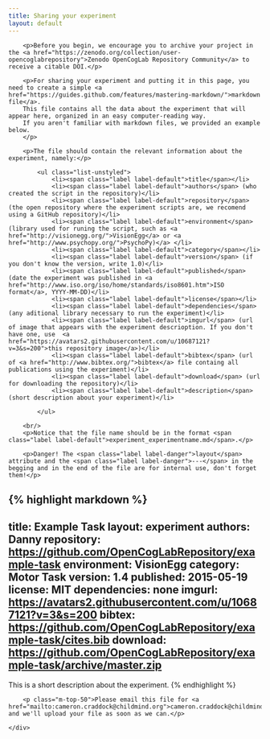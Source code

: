 ```yaml
---
title: Sharing your experiment
layout: default
---
```




<div class="section">
	<div class="contaiiner text-justify">

        <p>Before you begin, we encourage you to archive your project in the <a href="https://zenodo.org/collection/user-opencoglabrepository">Zenodo OpenCogLab Repository Community</a> to receive a citable DOI.</p>

		<p>For sharing your experiment and putting it in this page, you need to create a simple <a href="https://guides.github.com/features/mastering-markdown/">markdown file</a>.
		This file contains all the data about the experiment that will appear here, organized in an easy computer-reading way.
		If you aren't familiar with markdown files, we provided an example below.
		</p>

		<p>The file should contain the relevant information about the experiment, namely:</p>

			<ul class="list-unstyled">
				<li><span class="label label-default">title</span></li>
				<li><span class="label label-default">authors</span> (who created the script in the repository)</li>
				<li><span class="label label-default">repository</span> (the open repository where the experiment scripts are, we recomend using a GitHub repository)</li>
				<li><span class="label label-default">environment</span> (library used for runing the script, such as <a href="http://visionegg.org/">VisionEgg</a> or <a href="http://www.psychopy.org/">PsychoPy)</a> </li>
				<li><span class="label label-default">category</span></li>
				<li><span class="label label-default">version</span> (if you don't know the version, write 1.0)</li>
				<li><span class="label label-default">published</span> (date the experiment was published in <a href="http://www.iso.org/iso/home/standards/iso8601.htm">ISO format</a>, YYYY-MM-DD)</li>
				<li><span class="label label-default">license</span></li>
				<li><span class="label label-default">dependencies</span> (any aditional library necessary to run the experiment)</li>
				<li><span class="label label-default">imgurl</span> (url of image that appears with the experiment descrioption. If you don't have one, use  <a href="https://avatars2.githubusercontent.com/u/10687121?v=3&s=200">this repository image</a>)</li>
				<li><span class="label label-default">bibtex</span> (url of <a href="http://www.bibtex.org/">bibtex</a> file containg all publications using the experiment)</li>
				<li><span class="label label-default">download</span> (url for downloading the repository)</li>
				<li><span class="label label-default">description</span> (short description about your experiment)</li>

			</ul>

		<br/>
		<p>Notice that the file name should be in the format <span class="label label-default">experiment_experimentname.md</span>.</p>

		<p>Danger! The <span class="label label-danger">layout</span> attribute and the <span class="label label-danger">---</span> in the begging and in the end of the file are for internal use, don't forget them!</p>

		

		

{% highlight markdown %}
---
title: Example Task
layout: experiment
authors: Danny
repository: https://github.com/OpenCogLabRepository/example-task
environment: VisionEgg
category: Motor Task
version: 1.4
published: 2015-05-19
license: MIT
dependencies: none
imgurl: https://avatars2.githubusercontent.com/u/10687121?v=3&s=200
bibtex: https://github.com/OpenCogLabRepository/example-task/cites.bib
download: https://github.com/OpenCogLabRepository/example-task/archive/master.zip
---

This is a short description about the experiment.
{% endhighlight %}

		

		<p class="m-top-50">Please email this file for <a href="mailto:cameron.craddock@childmind.org">cameron.craddock@childmind.org</a> and we'll upload your file as soon as we can.</p>

	</div>
</div>